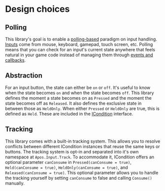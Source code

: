 # Design choices

## Polling

This library's goal is to enable a [polling-based](https://en.wikipedia.org/wiki/Polling_(computer_science)) paradigm on input handling. [Inputs](https://en.wikipedia.org/wiki/Input_device) come from mouse, keyboard, gamepad, touch screen, etc. Polling means that you can check for an input's current state anywhere that feels natural in your game code instead of managing them through [events and callbacks](https://en.wikipedia.org/wiki/Event_(computing)).

## Abstraction

For an input button, the state can either be `on` or `off`. It's useful to know when the state becomes `on` and when the state becomes `off`. This library defines the moment a state becomes on as `Pressed` and the moment the state becomes off as `Released`. It also defines the exclusive state in between those as `HeldOnly`. When either `Pressed` or `HeldOnly` are true, this is defined as `Held`. These are included in the [ICondition](api/ICondition.md) interface.

## Tracking

This library comes with a built-in tracking system. This allows you to resolve conflicts between different ICondition instances that reuse the same keys or buttons. The tracking system is opt-in and separated into it's own namespace at `Apos.Input.Track`. To accommodate it, ICondition offers an optional parameter `canConsume` in `Pressed(canConsume = true)`, `Held(canConsume = true)`, `HeldOnly(canConsume = true)`, and `Released(canConsume = true)`. This optional parameter allows you to handle the tracking yourself by setting `canConsume` to false and calling `Consume()` manually.
